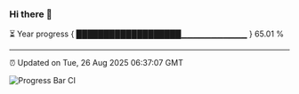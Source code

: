 ### Hi there 👋

⏳ Year progress { ███████████████████▁▁▁▁▁▁▁▁▁▁▁ } 65.01 %

---

⏰ Updated on Tue, 26 Aug 2025 06:37:07 GMT

![Progress Bar CI](https://github.com/ZhaoGui/ZhaoGui/workflows/Progress%20Bar%20CI/badge.svg)
